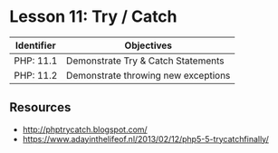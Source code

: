 # Lesson 11: Try / Catch

Identifier   | Objectives
-------------|------------
PHP: 11.1    | Demonstrate Try & Catch Statements
PHP: 11.2    | Demonstrate throwing new exceptions

## Resources
- http://phptrycatch.blogspot.com/
- https://www.adayinthelifeof.nl/2013/02/12/php5-5-trycatchfinally/